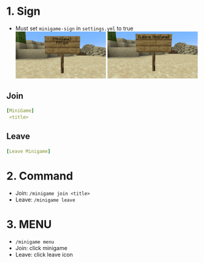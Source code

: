 # 1. Sign
- Must set `minigame-sign` in `settings.yml` to true  
<img src="sign-join.png" width="49%"></img>
<img src="sign-leave.png" width="49%"></img>
## Join
```yaml
[MiniGame]
 <title>
```
## Leave
```yaml
[Leave Minigame]
```


# 2. Command
- Join: `/minigame join <title>`
- Leave: `/minigame leave`

# 3. MENU
- `/minigame menu`
- Join: click minigame
- Leave: click leave icon
